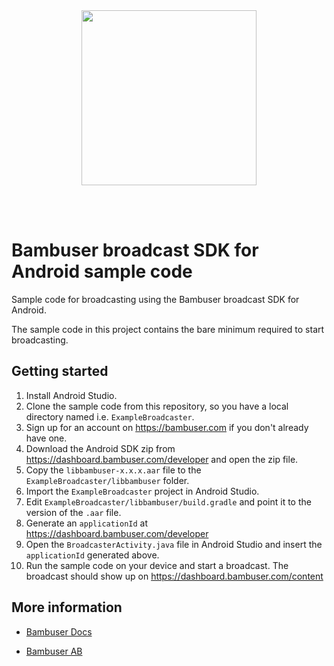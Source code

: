<div>
  <br/><br />
  <p align="center">
    <a href="https://bambuser.com" target="_blank" align="center">
        <img src="https://bambuser.com/wp-content/themes/bambuser/assets/images/logos/bambuser-logo-horizontal-black.png" width="280">
    </a>
  </p>
  <br /><br />
  <h1>Bambuser broadcast SDK for Android sample code</h1>
</div>

Sample code for broadcasting using the Bambuser broadcast SDK for Android.

The sample code in this project contains the bare minimum required to start broadcasting.


## Getting started

1. Install Android Studio.
2. Clone the sample code from this repository, so you have a local directory named i.e. `ExampleBroadcaster`.
3. Sign up for an account on https://bambuser.com if you don't already have one.
4. Download the Android SDK zip from https://dashboard.bambuser.com/developer and open the zip file.
5. Copy the `libbambuser-x.x.x.aar` file to the `ExampleBroadcaster/libbambuser` folder.
6. Import the `ExampleBroadcaster` project in Android Studio.
7. Edit `ExampleBroadcaster/libbambuser/build.gradle` and point it to the version of the `.aar` file.
8. Generate an `applicationId` at https://dashboard.bambuser.com/developer
9. Open the `BroadcasterActivity.java` file in Android Studio and insert the `applicationId` generated above.
10. Run the sample code on your device and start a broadcast. The broadcast should show up on https://dashboard.bambuser.com/content

## More information

* [Bambuser Docs](https://bambuser.com/docs)

* [Bambuser AB](https://bambuser.com)
